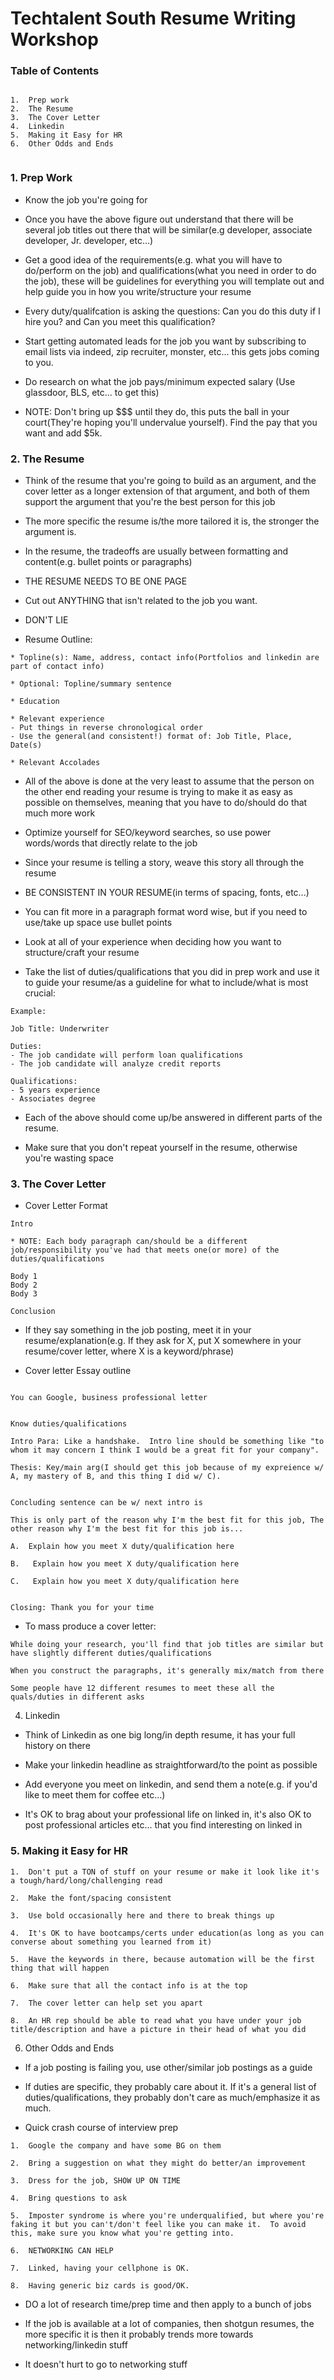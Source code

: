# Techtalent South Resume Writing Workshop

### Table of Contents

```

1.  Prep work
2.  The Resume
3.  The Cover Letter
4.  Linkedin
5.  Making it Easy for HR
6.  Other Odds and Ends


```



### 1.  Prep Work

* Know the job you're going for

* Once you have the above figure out understand that there will be several job titles out there that will be similar(e.g developer, associate developer, Jr. developer, etc...)

* Get a good idea of the requirements(e.g. what you will have to do/perform on the job) and qualifications(what you need in order to do the job), these will be guidelines for everything you will template out and help guide you in how you write/structure your resume

* Every duty/qualifcation is asking the questions: Can you do this duty if I hire you? and Can you meet this qualification?

* Start getting automated leads for the job you want by subscribing to email lists via indeed, zip recruiter, monster, etc... this gets jobs coming to you.

* Do research on what the job pays/minimum expected salary (Use glassdoor, BLS, etc... to get this)

* NOTE: Don't bring up $$$ until they do, this puts the ball in your court(They're hoping you'll undervalue yourself).  Find the pay that you want and add $5k.


### 2.  The Resume

* Think of the resume that you're going to build as an argument, and the cover letter as a longer extension of that argument, and both of them support the argument that you're the best person for this job

* The more specific the resume is/the more tailored it is, the stronger the argument is.

* In the resume, the tradeoffs are usually between formatting and content(e.g. bullet points or paragraphs)

* THE RESUME NEEDS TO BE ONE PAGE

* Cut out ANYTHING that isn't related to the job you want.  

* DON'T LIE

* Resume Outline:

```
* Topline(s): Name, address, contact info(Portfolios and linkedin are part of contact info)

* Optional: Topline/summary sentence

* Education

* Relevant experience
- Put things in reverse chronological order
- Use the general(and consistent!) format of: Job Title, Place, Date(s)

* Relevant Accolades

```

* All of the above is done at the very least to assume that the person on the other end reading your resume is trying to make it as easy as possible on themselves, meaning that you have to do/should do that much more work

* Optimize yourself for SEO/keyword searches, so use power words/words that directly relate to the job

* Since your resume is telling a story, weave this story all through the resume

* BE CONSISTENT IN YOUR RESUME(in terms of spacing, fonts, etc...)

* You can fit more in a paragraph format word wise, but if you need to use/take up space use bullet points

* Look at all of your experience when deciding how you want to structure/craft your resume

* Take the list of duties/qualifications that you did in prep work and use it to guide your resume/as a guideline for what to include/what is most crucial:

```
Example:

Job Title: Underwriter

Duties:
- The job candidate will perform loan qualifications
- The job candidate will analyze credit reports

Qualifications:
- 5 years experience
- Associates degree

```

* Each of the above should come up/be answered in different parts of the resume.

* Make sure that you don't repeat yourself in the resume, otherwise you're wasting space



### 3.  The Cover Letter

* Cover Letter Format

```
Intro

* NOTE: Each body paragraph can/should be a different job/responsibility you've had that meets one(or more) of the duties/qualifications

Body 1
Body 2
Body 3

Conclusion

```

* If they say something in the job posting, meet it in your resume/explanation(e.g. If they ask for X, put X somewhere in your resume/cover letter, where X is a keyword/phrase)

* Cover letter Essay outline

```

You can Google, business professional letter


Know duties/qualifications

Intro Para: Like a handshake.  Intro line should be something like "to whom it may concern I think I would be a great fit for your company".

Thesis: Key/main arg(I should get this job because of my expreience w/ A, my mastery of B, and this thing I did w/ C).  


Concluding sentence can be w/ next intro is

This is only part of the reason why I'm the best fit for this job, The other reason why I'm the best fit for this job is...

A.  Explain how you meet X duty/qualification here

B.   Explain how you meet X duty/qualification here

C.   Explain how you meet X duty/qualification here


Closing: Thank you for your time

```


* To mass produce a cover letter: 

```
While doing your research, you'll find that job titles are similar but have slightly different duties/qualifications

When you construct the paragraphs, it's generally mix/match from there

Some people have 12 different resumes to meet these all the quals/duties in different asks
```

4.  Linkedin

* Think of Linkedin as one big long/in depth resume, it has your full history on there

* Make your linkedin headline as straightforward/to the point as possible

* Add everyone you meet on linkedin, and send them a note(e.g. if you'd like to meet them for coffee etc...)

* It's OK to brag about your professional life on linked in, it's also OK to post professional articles etc... that you find interesting on linked in


### 5.  Making it Easy for HR


```
1.  Don't put a TON of stuff on your resume or make it look like it's a tough/hard/long/challenging read

2.  Make the font/spacing consistent

3.  Use bold occasionally here and there to break things up

4.  It's OK to have bootcamps/certs under education(as long as you can converse about something you learned from it)

5.  Have the keywords in there, because automation will be the first thing that will happen

6.  Make sure that all the contact info is at the top

7.  The cover letter can help set you apart

8.  An HR rep should be able to read what you have under your job title/description and have a picture in their head of what you did

```

6.  Other Odds and Ends


* If a job posting is failing you, use other/similar job postings as a guide

* If duties are specific, they probably care about it.  If it's a general list of duties/qualifications, they probably don't care as much/emphasize it as much.


* Quick crash course of interview prep

```
1.  Google the company and have some BG on them

2.  Bring a suggestion on what they might do better/an improvement

3.  Dress for the job, SHOW UP ON TIME

4.  Bring questions to ask

5.  Imposter syndrome is where you're underqualified, but where you're faking it but you can't/don't feel like you can make it.  To avoid this, make sure you know what you're getting into.

6.  NETWORKING CAN HELP

7.  Linked, having your cellphone is OK.

8.  Having generic biz cards is good/OK.

```

* DO a lot of research time/prep time and then apply to a bunch of jobs

* If the job is available at a lot of companies, then shotgun resumes, the more specific it is then it probably trends more towards networking/linkedin stuff

* It doesn't hurt to go to networking stuff
